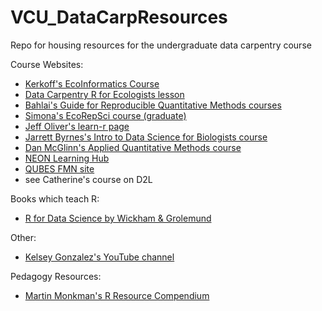 # VCU_DataCarpResources
Repo for housing resources for the undergraduate data carpentry course

Course Websites:

* [Kerkoff's EcoInformatics Course](https://globalecologybiogeography.github.io/Ecoinformatics/)
* [Data Carpentry R for Ecologists lesson](https://datacarpentry.org/R-ecology-lesson/index.html)
* [Bahlai's Guide for Reproducible Quantitative Methods courses](https://cbahlai.github.io/rqm-template/)
* [Simona's EcoRepSci course (graduate)](https://ecorepsci.github.io/reproducible-science/)
* [Jeff Oliver's learn-r page](https://jcoliver.github.io/learn-r/)
* [Jarrett Byrnes's Intro to Data Science for Biologists course](https://biol355.github.io/)
* [Dan McGlinn's Applied Quantitative Methods course](http://dmcglinn.github.io/quant_methods/)
* [NEON Learning Hub](https://www.neonscience.org/resources/learning-hub)
* [QUBES FMN site](https://qubeshub.org/community/fmns)
* see Catherine's course on D2L

Books which teach R:
* [R for Data Science by Wickham & Grolemund](https://r4ds.had.co.nz/)

Other:
* [Kelsey Gonzalez's YouTube channel](https://www.youtube.com/playlist?list=PL6FsZxVq54ERrlMRNE5aq2qUFH042fbuM)

Pedagogy Resources:
* [Martin Monkman's R Resource Compendium](https://bookdown.org/martin_monkman/DataScienceResources_book/data-science-pedagogy.html)
